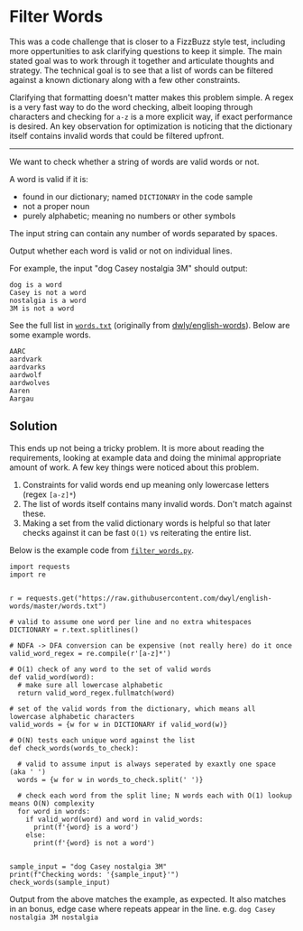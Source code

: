 # Filter Words

This was a code challenge that is closer to a FizzBuzz style test, including more
oppertunities to ask clarifying questions to keep it simple. The main stated goal was
to work through it together and articulate thoughts and strategy. The technical goal is to see
that a list of words can be filtered against a known dictionary along with a few other
constraints.

Clarifying that formatting doesn't matter makes this problem simple. A regex is a very
fast way to do the word checking, albeit looping through characters and checking for `a-z`
is a more explicit way, if exact performance is desired. An key observation for optimization
is noticing that the dictionary itself contains invalid words that could be filtered upfront.

---

We want to check whether a string of words are valid words or not.

A word is valid if it is:

* found in our dictionary; named `DICTIONARY` in the code sample
* not a proper noun
* purely alphabetic; meaning no numbers or other symbols

The input string can contain any number of words separated by spaces.

Output whether each word is valid or not on individual lines.

For example, the input "dog Casey nostalgia 3M" should output:

```
dog is a word
Casey is not a word
nostalgia is a word
3M is not a word  
```

See the full list in [`words.txt`](./words.txt) (originally from [dwly/english-words](https://github.com/dwyl/english-words/)). 
Below are some example words.

```
AARC
aardvark
aardvarks
aardwolf
aardwolves
Aaren
Aargau
```

## Solution

This ends up not being a tricky problem. It is more about reading the requirements, 
looking at example data and doing the minimal appropriate amount of work. A few key
things were noticed about this problem.

1. Constraints for valid words end up meaning only lowercase letters (regex `[a-z]*`)
2. The list of words itself contains many invalid words. Don't match against these.
3. Making a set from the valid dictionary words is helpful so that later checks against
   it can be fast `O(1)` vs reiterating the entire list.

Below is the example code from [`filter_words.py`](./filter_words.py).

```
import requests
import re


r = requests.get("https://raw.githubusercontent.com/dwyl/english-words/master/words.txt")

# valid to assume one word per line and no extra whitespaces
DICTIONARY = r.text.splitlines()

# NDFA -> DFA conversion can be expensive (not really here) do it once
valid_word_regex = re.compile(r'[a-z]*')

# O(1) check of any word to the set of valid words
def valid_word(word):
  # make sure all lowercase alphabetic
  return valid_word_regex.fullmatch(word)

# set of the valid words from the dictionary, which means all lowercase alphabetic characters
valid_words = {w for w in DICTIONARY if valid_word(w)}

# O(N) tests each unique word against the list
def check_words(words_to_check):

  # valid to assume input is always seperated by exaxtly one space (aka ' ')
  words = {w for w in words_to_check.split(' ')}

  # check each word from the split line; N words each with O(1) lookup means O(N) complexity
  for word in words:
    if valid_word(word) and word in valid_words:
      print(f'{word} is a word')
    else:
      print(f'{word} is not a word')


sample_input = "dog Casey nostalgia 3M"
print(f"Checking words: '{sample_input}'")
check_words(sample_input)
```

Output from the above matches the example, as expected. It also matches in an bonus,
edge case where repeats appear in the line. e.g. `dog Casey nostalgia 3M nostalgia`
